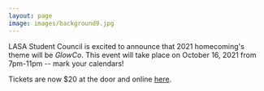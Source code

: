 ```yaml
---
layout: page
image: images/background9.jpg
---
```

LASA Student Council is excited to announce that 2021 homecoming's theme will be _GlowCo_. This event will take place on October 16, 2021 from 7pm-11pm -- mark your calendars!

Tickets are now $20 at the door and online [here](https://austinisd.schoolcashonline.com/Fee/Details/22867/63/False/True).
